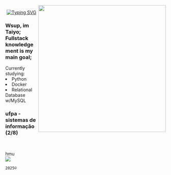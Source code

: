 <img align="right" width="400" src="https://i.pinimg.com/originals/7f/aa/f7/7faaf74810050f854e703110ca8084a5.gif">
<p align="center">
  <a href="https://git.io/typing-svg">
    <img src="https://readme-typing-svg.herokuapp.com?font=Ubuntu&weight=500&size=35&letterSpacing=&duration=1000&pause=2000&color=F0F0F0&background=69FF0000&center=true&vCenter=true&multiline=true&random=true&width=70&height=70&lines=%5Bas%5D" alt="Typing SVG" />
  </a>
</p>
<h3>Wsup, im Taiyo; <br>
Fullstack knowledgement is my main goal;
</h3>
Currently studying: <br>
<li>Python</li>
<li>Docker</li>
<li>Relational Database w/MySQL</li>

### ufpa - sistemas de informação (2/8)
<br> 

 hmu <br>
[![](https://img.shields.io/badge/ty.ou-0029A5?logo=discord)](https://discord.com/channels/@ty.ou/)
 

`2025©`
